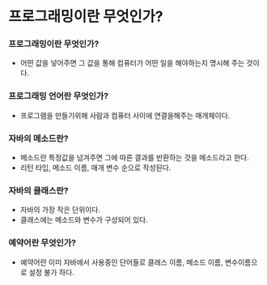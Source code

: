 # 프로그래밍이란 무엇인가?

### 프로그래밍이란 무엇인가?

- 어떤 값을 넣어주면 그 값을 통해 컴퓨터가 어떤 일을 해야하는지 명시해 주는 것이다.

### 프로그래밍 언어란 무엇인가?

- 프로그램을 만들기위해 사람과 컴퓨터 사이에 연결을해주는 매개체이다.

### 자바의 메소드란?

- 메소드란 특정값을 넘겨주면 그에 따른 결과를 반환하는 것을 메소드라고 한다.
- 리턴 타입, 메소드 이름, 매개 변수 순으로 작성된다.

### 자바의 클래스란?

- 자바의 가장 작은 단위이다.
- 클래스에는 메소드와 변수가 구성되어 있다.

### 예약어란 무엇인가?

- 예약어란 이미 자바에서 사용중인 단어들로 클래스 이름, 메소드 이름, 변수이름으로 설정 불가 하다.
